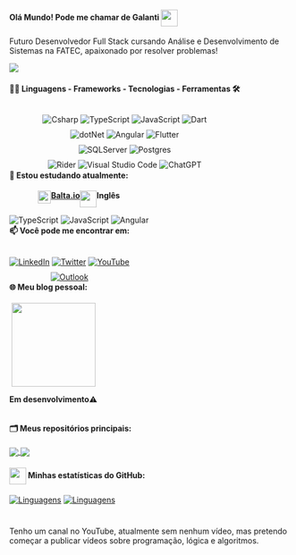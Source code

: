 #### Olá Mundo! Pode me chamar de Galanti <img class="paragraph-icon" src="https://em-content.zobj.net/source/skype/289/man-technologist_1f468-200d-1f4bb.png" width="30" style="vertical-align: middle;">

Futuro Desenvolvedor Full Stack cursando Análise e Desenvolvimento de Sistemas na FATEC, apaixonado por resolver problemas!

<a href="https://visitorbadge.io/status?path=https%3A%2F%2Fgithub.com%2Farthurgalanti"><img src="https://api.visitorbadge.io/api/combined?path=https%3A%2F%2Fgithub.com%2Farthurgalanti&label=Visitantes%20(T%2FD)&labelColor=%235b187e&countColor=%235b187e&labelStyle=upper" /></a>

<style>
.container {
width: max-content;
}
.ln {
display: flex;
justify-content: center;
}
.mb32 {
margin-bottom: -32px
}
.mb15 {
margin-bottom: -15px
}
</style>

<div class="container">

#### 👨‍💻 Linguagens - Frameworks - Tecnologias - Ferramentas  🛠

<div class="ln mb32">

![Csharp](https://img.shields.io/badge/CSharp-%23934B8E?style=flat-square&labelColor=%23414141&logo=csharp&logoColor=white)
![TypeScript](https://img.shields.io/badge/TypeScript-%232F74C0?style=flat-square&labelColor=%23414141&logo=typescript&logoColor=white)
![JavaScript](https://img.shields.io/badge/JavaScript-%23EFD81D?style=flat-square&labelColor=%23414141&logo=javascript&logoColor=white)
![Dart](https://img.shields.io/badge/Dart-%232AAEE9?style=flat-square&labelColor=%23414141&logo=dart&logoColor=white)</div>

<div class="ln mb32">

![dotNet](https://img.shields.io/badge/.NET-%23631F74?style=flat-square&labelColor=%23414141&logo=dotnet&logoColor=white)
![Angular](https://img.shields.io/badge/Angular-%23DE3641?style=flat-square&labelColor=%23414141&logo=angular&logoColor=white)
![Flutter](https://img.shields.io/badge/Flutter-%23055595?style=flat-square&labelColor=%23414141&logo=flutter&logoColor=white)</div>

<div class="ln mb32">

![SQLServer](https://img.shields.io/badge/SQLServer-%23DB2A20.svg?style=flat-square&labelColor=%23414141&logo=microsoftsqlserver&logoColor=white)
![Postgres](https://img.shields.io/badge/PostgreSQL-%23316192.svg?style=flat-square&labelColor=%23414141&logo=postgresql&logoColor=white)</div>

<div class="ln mb32">

![Rider](https://img.shields.io/badge/Rider-%23000?style=flat-square&labelColor=%23414141&logo=rider&logoColor=white)
![Visual Studio Code](https://img.shields.io/badge/Visual%20Studio%20Code-%232D9EEA?style=flat-square&labelColor=%23414141&logo=visual-studio-code&logoColor=white)
![ChatGPT](https://img.shields.io/badge/ChatGPT-%231A9A7A?style=flat-square&labelColor=%23414141&logo=openai&logoColor=white)</div></div>

<div class="container">

#### 🌱 Estou estudando atualmente:

<div class="ln">
  <img src="https://baltaio.blob.core.windows.net/static/images/icons/favicon.ico?v1" width="23" class="img-icon"><a href="https://balta.io/"><b>Balta.io</b></a>
  <img src="https://lh3.googleusercontent.com/u/0/drive-viewer/AFGJ81qoi4mVlAUf1bs-3LOQdrSe0s0PJE0V8ifSxkFfaK_LFqZbysqpqF5z0TMOhME75_DHi5xSEhM_K29tta6SotCJR6QJGA=w1920-h937" width="30" class="img-icon"><b>Inglês</b>
 </div>

<div class="ln mb32">

![TypeScript](https://img.shields.io/badge/TypeScript-%232F74C0?style=flat-square&labelColor=%23414141&logo=typescript&logoColor=white)
![JavaScript](https://img.shields.io/badge/JavaScript-%23EFD81D?style=flat-square&labelColor=%23414141&logo=javascript&logoColor=white)
![Angular](https://img.shields.io/badge/Angular-%23DE3641?style=flat-square&labelColor=%23414141&logo=angular&logoColor=white)
</div></div>

<div class="container">

#### 📫 Você pode me encontrar em:
<div class="ln mb32">

[![LinkedIn](https://img.shields.io/badge/-LinkedIn-%230A66C2?style=flat-square&labelColor=%230A66C2&logo=linkedin&logoColor=black&link=https://www.linkedin.com/in/arthurgalanti/)](https://www.linkedin.com/in/arthurgalanti/)
[![Twitter](https://img.shields.io/badge/-Twitter-1ca0f1?style=flat-square&labelColor=1ca0f1&logo=twitter&logoColor=black&link=https://twitter.com/galantidev)](https://twitter.com/galantidev)
[![YouTube](https://img.shields.io/badge/YouTube-%23FF0000.svg?style=flat-square&logo=YouTube&logoColor=black&link=https://www.youtube.com/@galantidev)](https://www.youtube.com/@galantidev)</div>
<div class="ln mb32">

[![Outlook](https://img.shields.io/badge/arthur.galanti@hotmail.com-%230078D4.svg?style=flat-square&logo=microsoftoutlook&logoColor=black&link=mailto:arthur.galanti@hotmail.com)](mailto:arthur.galanti@hotmail.com)</div></div>


<div class="container">

#### 🌐 Meu blog pessoal:

<div class="ln">
	<a href="https://galanti.dev/">
  	<img align="center" src="https://galanti.dev/src/logo.png" width="150" />
  	</a>
</div>
<div class="ln">
	<p><b>Em desenvolvimento</b>⚠️</p>
</div>
</div>

#### 🗂️ Meus repositórios principais:
<a href="https://github.com/arthurgalanti/BALTA.IO_Web_ASPNET6">
  <img align="center" src="https://github-readme-stats.vercel.app/api/pin/?username=arthurgalanti&repo=BALTA.IO_Web_ASPNET6" />
</a>
<a href="https://github.com/arthurgalanti/PROJETO_MeuDim">
  <img align="center" src="https://github-readme-stats.vercel.app/api/pin/?username=arthurgalanti&repo=PROJETO_MeuDim" />
</a>

#### <img src="https://github.githubassets.com/images/modules/logos_page/GitHub-Mark.png" width="30" style="vertical-align: middle;"> Minhas estatísticas do GitHub: 
[![Linguagens](https://github-readme-stats.vercel.app/api?username=arthurgalanti&show_icons=true&locale=pt-BR&&theme=dark)](https://github.com/arthurgalanti?tab=repositories)
[![Linguagens](https://github-readme-stats.vercel.app/api/top-langs/?username=arthurgalanti&layout=compact&locale=pt-BR&&theme=dark)](https://github.com/arthurgalanti?tab=repositories)

#
Tenho um canal no YouTube, atualmente sem nenhum vídeo, mas pretendo começar a publicar vídeos sobre programação, lógica e algoritmos.
